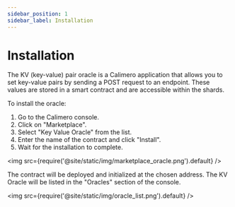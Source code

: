 ```yaml
---
sidebar_position: 1
sidebar_label: Installation
---
```

# Installation

The KV (key-value) pair oracle is a Calimero application that allows you to set key-value pairs by sending a POST request to an endpoint. These values are stored in a smart contract and are accessible within the shards.

To install the oracle:

1. Go to the Calimero console.
2. Click on "Marketplace".
3. Select "Key Value Oracle" from the list.
4. Enter the name of the contract and click "Install".
5. Wait for the installation to complete.

<img src={require('@site/static/img/marketplace_oracle.png').default} />

The contract will be deployed and initialized at the chosen address. The KV Oracle will be listed in the "Oracles" section of the console.

<img src={require('@site/static/img/oracle_list.png').default} />
